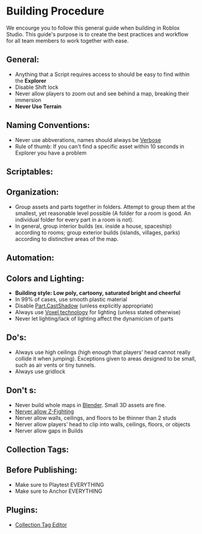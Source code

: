 # Building Procedure

We encourge you to follow this general guide when building in Roblox Studio.
This guide's purpose is to create the best practices and workflow for all team members to work together with ease.

## General:
- Anything that a Script requires access to should be easy to find within the **Explorer**
- Disable Shift lock
- Never allow players to zoom out and see behind a map, breaking their immersion
- **Never Use Terrain**

## Naming Conventions:
- Never use abbverations, names should always be [Verbose](https://dictionary.cambridge.org/dictionary/english/verbose)
- Rule of thumb: If you can't find a specific asset within 10 seconds in Explorer you have a problem

## Scriptables:

## Organization:
- Group assets and parts together in folders. Attempt to group them at the smallest,
yet reasonable level possible (A folder for a room is good. An individual folder for
every part in a room is not).
- In general, group interior builds (ex. inside a house, spaceship) according to rooms;
group exterior builds (islands, villages, parks) according to distinctive areas of the
map.

## Automation:

## Colors and Lighting:
- **Building style: Low poly, cartoony, saturated bright and cheerful**
- In 99% of cases, use smooth plastic material
- Disable [Part.CastShadow](https://developer.roblox.com/en-us/api-reference/property/BasePart/CastShadow) (unless explicitly appropriate)
- Always use [Voxel technology](https://developer.roblox.com/en-us/api-reference/enum/Technology) for lighting (unless stated otherwise)
- Never let lighting/lack of lighting affect the dynamicism of parts

## Do's:
- Always use high ceilings (high enough that players’ head cannot really collide it when
jumping). Exceptions given to areas designed to be small, such as air vents or tiny
tunnels.
- Always use gridlock

## Don't s:
- Never build whole maps in [Blender](https://www.blender.org/). Small 3D assets are fine.
- [Nerver allow Z-Fighting](https://en.wikipedia.org/wiki/Z-fighting)
- Nerver allow walls, ceilings, and floors to be thinner than 2 studs
- Nerver allow players’ head to clip into walls, ceilings, floors, or objects
- Nerver allow gaps in Builds

## Collection Tags:
## Before Publishing:
- Make sure to Playtest EVERYTHING
- Make sure to Anchor EVERYTHING

## Plugins:
- [Collection Tag Editor](https://devforum.roblox.com/t/tag-editor-plugin/)